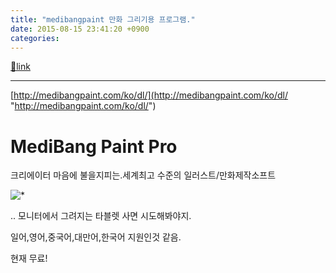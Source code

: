 ```yaml
---
title: "medibangpaint 만화 그리기용 프로그램."
date: 2015-08-15 23:41:20 +0900
categories: 
---
```

[🔗link](http://www.mins01.com/mh/tech/read/961)
***


[http://medibangpaint.com/ko/dl/](http://medibangpaint.com/ko/dl/ "http://medibangpaint.com/ko/dl/")  
  
  
MediBang Paint Pro
==================

크리에이터 마음에 불을지피는.세계최고 수준의 일러스트/만화제작소프트



![*](http://medibangpaint.com/ko/wp-content/themes/cloudalpaca.com/images/about-cloudalpaca.png)  


.. 모니터에서 그려지는 타블렛 사면 시도해봐야지.

  


일어,영어,중국어,대만어,한국어 지원인것 같음.

현재 무료!

  



